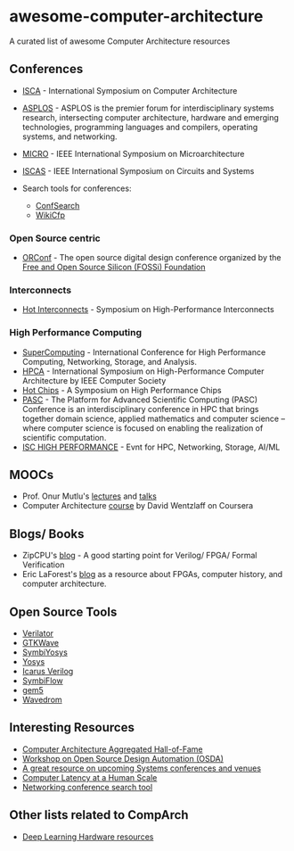 # awesome-computer-architecture

A curated list of awesome Computer Architecture resources

## Conferences

- [ISCA](https://iscaconf.org/) - International Symposium on Computer Architecture
- [ASPLOS](https://asplos-conference.org/) - ASPLOS is the premier forum for interdisciplinary systems research, intersecting computer architecture, hardware and emerging technologies, programming languages and compilers, operating systems, and networking.
- [MICRO](https://www.microarch.org/) - IEEE International Symposium on Microarchitecture
- [ISCAS](https://iscas2020.org/) - IEEE International Symposium on Circuits and Systems

- Search tools for conferences:
    - [ConfSearch](http://confsearch.ethz.ch/confsearch/)
    - [WikiCfp](http://www.wikicfp.com/cfp/)

### Open Source centric

- [ORConf](https://orconf.org/) - The open source digital design conference organized by the [Free and Open Source Silicon (FOSSi) Foundation](https://fossi-foundation.org/)

### Interconnects

- [Hot Interconnects](http://www.hoti.org/) - Symposium on High-Performance Interconnects

### High Performance Computing

- [SuperComputing](https://sc19.supercomputing.org/) -  International Conference for High Performance Computing, Networking, Storage, and Analysis.
- [HPCA](https://www.computer.org/conferences/cfp/HPCA2020) - International Symposium on High-Performance Computer Architecture by IEEE Computer Society
- [Hot Chips](https://www.hotchips.org/) - A Symposium on High Performance Chips
- [PASC](https://pasc-conference.org/) - The Platform for Advanced Scientific Computing (PASC) Conference is an interdisciplinary conference in HPC that brings together domain science, applied mathematics and computer science – where computer science is focused on enabling the realization of scientific computation.
- [ISC HIGH PERFORMANCE](https://www.isc-hpc.com/) - Evnt for HPC, Networking, Storage, AI/ML

## MOOCs

- Prof. Onur Mutlu's [lectures](https://www.youtube.com/channel/UCIwQ8uOeRFgOEvBLYc3kc3g/playlists) and [talks](https://people.inf.ethz.ch/omutlu/talks.htm)
- Computer Architecture [course](https://www.coursera.org/learn/comparch) by David Wentzlaff on Coursera

## Blogs/ Books

- ZipCPU's [blog](http://zipcpu.com/) - A good starting point for Verilog/ FPGA/ Formal Verification
- Eric LaForest's [blog](http://fpgacpu.ca/) as a resource about FPGAs, computer history, and computer architecture.

## Open Source Tools

- [Verilator](https://www.veripool.org/projects/verilator/)
- [GTKWave](http://gtkwave.sourceforge.net/)
- [SymbiYosys](https://symbiyosys.readthedocs.io/en/latest/quickstart.html)
- [Yosys](http://www.clifford.at/yosys/)
- [Icarus Verilog](https://github.com/steveicarus/iverilog)
- [SymbiFlow](https://symbiflow.github.io)
- [gem5](http://gem5.org/Main_Page)
- [Wavedrom](https://wavedrom.com/)

## Interesting Resources

- [Computer Architecture Aggregated Hall-of-Fame](http://moin.ece.gatech.edu/cathof.html)
- [Workshop on Open Source Design Automation (OSDA)](https://osda.gitlab.io/)
- [A great resource on upcoming Systems conferences and venues](http://www.cs.technion.ac.il/~dan/index_sysvenues_deadline.html)
- [Computer Latency at a Human Scale](https://www.prowesscorp.com/computer-latency-at-a-human-scale/)
- [Networking conference search tool](
http://confsearch.ethz.ch/confsearch/faces/pages/staticresults.jsp?query=usenix%20asplos%20ewsn%20hotnets%20hotos%20ipsn%20isca%20micro%20mobicom%20mobihoc%20mobisys%20nsdi%20osdi%20sensys%20sigcomm%20sosp%20uist&sortMode=1&graphicView=1)

## Other lists related to CompArch

- [Deep Learning Hardware resources](https://github.com/RaviVijay/awesome-dl-hw-resources)
